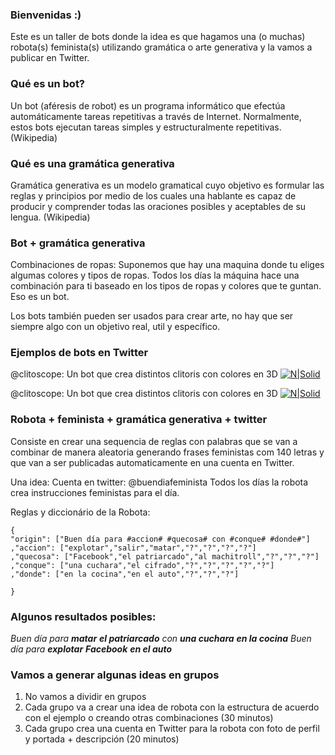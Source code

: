 ### Bienvenidas :)

Este es un taller de bots donde la idea es que hagamos una (o muchas) robota(s) feminista(s) utilizando gramática o arte generativa y la vamos a publicar en Twitter.

### Qué es un bot?
Un bot (aféresis de robot) es un programa informático que efectúa automáticamente tareas repetitivas a través de Internet. Normalmente, estos bots ejecutan tareas simples y estructuralmente repetitivas. (Wikipedia)

### Qué es una gramática generativa
Gramática generativa es un modelo gramatical cuyo objetivo es formular las reglas y principios por medio de los cuales una hablante es capaz de producir y comprender todas las oraciones posibles y aceptables de su lengua. (Wikipedia)

### Bot + gramática generativa
Combinaciones de ropas:
Suponemos que hay una maquina donde tu eliges algumas colores y tipos de ropas. Todos los días la máquina hace una combinación para ti baseado en los tipos de ropas y colores que te guntan. Eso es un bot.

Los bots también pueden ser usados para crear arte, no hay que ser siempre algo con un objetivo real, util y específico.

### Ejemplos de bots en Twitter

@clitoscope: Un bot que crea distintos clitoris con colores en 3D
[![N|Solid](https://i.imgur.com/VouA6ki.jpg)](https://twitter.com/clitoscope)


@clitoscope: Un bot que crea distintos clitoris con colores en 3D
[![N|Solid](https://x.jpg)](https://twitter.com/clitoscope)


### Robota + feminista + gramática generativa + twitter
Consiste en crear una sequencia de reglas con palabras que se van a combinar de manera aleatoria generando frases feministas com 140 letras y que van a ser publicadas automaticamente en una cuenta en Twitter.

Una idea:
Cuenta en twitter: @buendiafeminista
Todos los días la robota crea instrucciones feministas para el día.

Reglas y diccionário de la Robota:
```
{
"origin": ["Buen día para #accion# #quecosa# con #conque# #donde#"]
,"accion": ["explotar","salir","matar","?","?","?","?"]
,"quecosa": ["Facebook","el patriarcado","al machitroll","?","?","?"]
,"conque": ["una cuchara","el cifrado","?","?","?","?","?"]
,"donde": ["en la cocina","en el auto","?","?","?"]

}

```
### Algunos resultados posibles:
_Buen día para **matar** **el patriarcado** con **una cuchara** **en la cocina**_
_Buen día para **explotar** **Facebook** **en el auto**_

### Vamos a generar algunas ideas en grupos
1. No vamos a dividir en grupos
2. Cada grupo va a crear una idea de robota con la estructura de acuerdo con el ejemplo o creando otras combinaciones (30 minutos)
3. Cada grupo crea una cuenta en Twitter para la robota con foto de perfil y portada + descripción (20 minutos)
